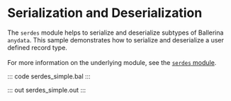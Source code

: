 # Serialization and Deserialization

The `serdes` module helps to serialize and deserialize subtypes of Ballerina `anydata`.
This sample demonstrates how to serialize and deserialize a user defined record type.<br/><br/>
For more information on the underlying module,
see the [`serdes` module](https://docs.central.ballerina.io/ballerina/serdes/latest).

::: code serdes_simple.bal :::

::: out serdes_simple.out :::
